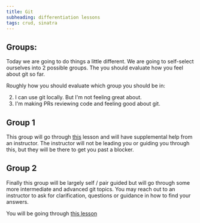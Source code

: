 ```yaml
---
title: Git
subheading: differentiation lessons
tags: crud, sinatra
---
```


## Groups:

Today we are going to do things a little different. We are going to self-select ourselves into 2 possible groups. The you should evaluate how you feel about git so far.

Roughly how you should evaluate which group you should be in:

2. I can use git locally. But I'm not feeling great about.
3. I'm making PRs reviewing code and feeling good about git.



## Group 1

This group will go through [this](./git_workflows) lesson and will have supplemental help from an instructor. The instructor will not be leading you or guiding you through this, but they will be there to get you past a blocker.

## Group 2

Finally this group will be largely self / pair guided but will go through some more intermediate and advanced git topics. You may reach out to an instructor to ask for clarification, questions or guidance in how to find your answers.

You will be going through [this lesson](./git_workflows)
